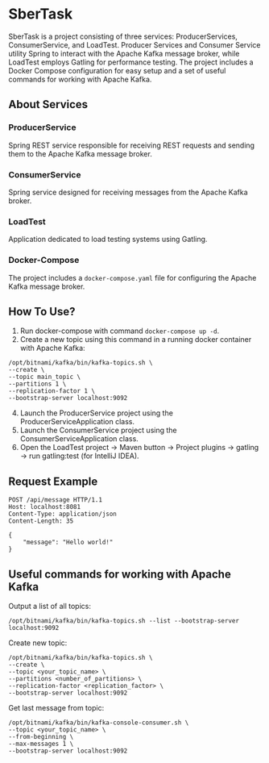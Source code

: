 # SberTask
SberTask is a project consisting of three services: ProducerServices, ConsumerService, and LoadTest.
Producer Services and Consumer Service utility Spring to interact with the Apache Kafka message broker, while LoadTest employs Gatling for performance testing.
The project includes a Docker Compose configuration for easy setup and a set of useful commands for working with Apache Kafka.

## About Services

### ProducerService
Spring REST service responsible for receiving REST requests and sending them to the Apache Kafka message broker.

### ConsumerService
Spring service designed for receiving messages from the Apache Kafka broker.

### LoadTest
Application dedicated to load testing systems using Gatling.

### Docker-Compose
The project includes a `docker-compose.yaml` file for configuring the Apache Kafka message broker.

## How To Use?

1. Run docker-compose with command ```docker-compose up -d```.
2. Create a new topic using this command in a running docker container with Apache Kafka:
```
/opt/bitnami/kafka/bin/kafka-topics.sh \
--create \
--topic main_topic \
--partitions 1 \
--replication-factor 1 \
--bootstrap-server localhost:9092
```
4. Launch the ProducerService project using the ProducerServiceApplication class.
5. Launch the ConsumerService project using the ConsumerServiceApplication class.
6. Open the LoadTest project -> Maven button -> Project plugins -> gatling -> run gatling:test (for IntelliJ IDEA).

## Request Example
```
POST /api/message HTTP/1.1
Host: localhost:8081
Content-Type: application/json
Content-Length: 35

{
    "message": "Hello world!"
}
```

## Useful commands for working with Apache Kafka

Output a list of all topics:

```
/opt/bitnami/kafka/bin/kafka-topics.sh --list --bootstrap-server localhost:9092
```

Create new topic:

```
/opt/bitnami/kafka/bin/kafka-topics.sh \
--create \
--topic <your_topic_name> \
--partitions <number_of_partitions> \
--replication-factor <replication_factor> \
--bootstrap-server localhost:9092
```

Get last message from topic:

```
/opt/bitnami/kafka/bin/kafka-console-consumer.sh \
--topic <your_topic_name> \
--from-beginning \
--max-messages 1 \
--bootstrap-server localhost:9092
```
